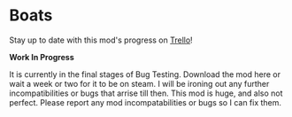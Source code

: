 # Boats

Stay up to date with this mod's progress on [Trello](https://trello.com/b/xOZiNOOU/rimships)!

**Work In Progress**

It is currently in the final stages of Bug Testing. Download the mod here or wait a week or two for it to be on steam. I will be ironing out any further incompatibilities or bugs that arrise till then. This mod is huge, and also not perfect. Please report any mod incompatabilities or bugs so I can fix them. 

